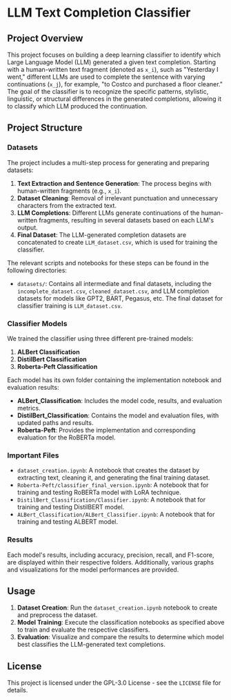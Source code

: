 # LLM Text Completion Classifier

## Project Overview

This project focuses on building a deep learning classifier to identify which Large Language Model (LLM) generated a given text completion. Starting with a human-written text fragment (denoted as `x_i`), such as "Yesterday I went," different LLMs are used to complete the sentence with varying continuations (`x_j`), for example, "to Costco and purchased a floor cleaner." The goal of the classifier is to recognize the specific patterns, stylistic, linguistic, or structural differences in the generated completions, allowing it to classify which LLM produced the continuation.

## Project Structure

### Datasets

The project includes a multi-step process for generating and preparing datasets:

1. **Text Extraction and Sentence Generation**: The process begins with human-written fragments (e.g., `x_i`).
2. **Dataset Cleaning**: Removal of irrelevant punctuation and unnecessary characters from the extracted text.
3. **LLM Completions**: Different LLMs generate continuations of the human-written fragments, resulting in several datasets based on each LLM's output.
4. **Final Dataset**: The LLM-generated completion datasets are concatenated to create `LLM_dataset.csv`, which is used for training the classifier.

The relevant scripts and notebooks for these steps can be found in the following directories:

- `datasets/`: Contains all intermediate and final datasets, including the `incomplete_dataset.csv`, `cleaned_dataset.csv`, and LLM completion datasets for models like GPT2, BART, Pegasus, etc. The final dataset for classifier training is `LLM_dataset.csv`.

### Classifier Models

We trained the classifier using three different pre-trained models:

1. **ALBert Classification**
2. **DistilBert Classification**
3. **Roberta-Peft Classification**

Each model has its own folder containing the implementation notebook and evaluation results:

- **ALBert_Classification**: Includes the model code, results, and evaluation metrics.
- **DistilBert_Classification**: Contains the model and evaluation files, with updated paths and results.
- **Roberta-Peft**: Provides the implementation and corresponding evaluation for the RoBERTa model.

### Important Files

- `dataset_creation.ipynb`: A notebook that creates the dataset by extracting text, cleaning it, and generating the final training dataset.
- `Roberta-Peft/classifier_final_version.ipynb`:  A notebook that for training and testing RoBERTa model with LoRA technique.
- `DistilBert_Classification/Classifier.ipynb`: A notebook that for training and testing DistilBERT model.
- `ALBert_Classification/ALBert_Classifier.ipynb`: A notebook that for training and testing ALBERT model.


### Results

Each model's results, including accuracy, precision, recall, and F1-score, are displayed within their respective folders. Additionally, various graphs and visualizations for the model performances are provided.

## Usage

1. **Dataset Creation**: Run the `dataset_creation.ipynb` notebook to create and preprocess the dataset.
2. **Model Training**: Execute the classification notebooks as specified above to train and evaluate the respective classifiers.
3. **Evaluation**: Visualize and compare the results to determine which model best classifies the LLM-generated text completions.

## License

This project is licensed under the GPL-3.0 License - see the `LICENSE` file for details.
